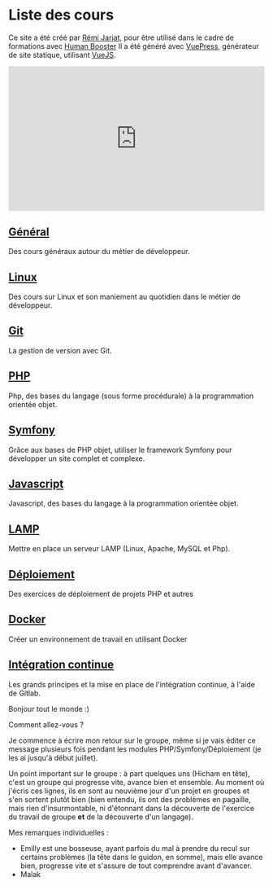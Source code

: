 # Liste des cours

Ce site a été créé par [Rémi Jarjat](https://www.drakona.fr/cv/CV_Remi-Jarjat.pdf), pour être utilisé dans le cadre de formations avec [Human Booster](https://humanbooster.com/)
Il a été généré avec [VuePress](https://vuepress.vuejs.org/), générateur de site statique, utilisant [VueJS](https://vuejs.org/).

<div style="position: relative; padding-bottom: 56.25%; height: 0;"><iframe src="https://www.loom.com/embed/7ca52359cf444251a56f40b668617798" frameborder="0" webkitallowfullscreen mozallowfullscreen allowfullscreen style="position: absolute; top: 0; left: 0; width: 100%; height: 100%;"></iframe></div>


## [Général](general/)

Des cours généraux autour du métier de développeur.

## [Linux](linux/)

Des cours sur Linux et son maniement au quotidien dans le métier de développeur.

## [Git](git/)

La gestion de version avec Git.

## [PHP](php/)

Php, des bases du langage (sous forme procédurale) à la programmation orientée objet.

## [Symfony](symfony/)

Grâce aux bases de PHP objet, utiliser le framework Symfony pour développer un site complet et complexe.

## [Javascript](js/)

Javascript, des bases du langage à la programmation orientée objet.

## [LAMP](lamp/)

Mettre en place un serveur LAMP (Linux, Apache, MySQL et Php).

## [Déploiement](deploy/)

Des exercices de déploiement de projets PHP et autres

## [Docker](docker/)

Créer un environnement de travail en utilisant Docker

## [Intégration continue](ci/)

Les grands principes et la mise en place de l'intégration continue, à l'aide de Gitlab.


















Bonjour tout le monde :) 

Comment allez-vous ? 

Je commence à écrire mon retour sur le groupe, même si je vais éditer ce message plusieurs fois pendant les modules PHP/Symfony/Déploiement (je les ai jusqu'à début juillet).

Un point important sur le groupe : à part quelques uns (Hicham en tête), c'est un groupe qui progresse vite, avance bien et ensemble. Au moment où j'écris ces lignes, ils en sont au neuvième jour d'un projet en groupes et s'en sortent plutôt bien (bien entendu, ils ont des problèmes en pagaille, mais rien d'insurmontable, ni d'étonnant dans la découverte de l'exercice du travail de groupe **et** de la découverte d'un langage).

Mes remarques individuelles : 
- Emilly est une bosseuse, ayant parfois du mal à prendre du recul sur certains problèmes (la tête dans le guidon, en somme), mais elle avance bien, progresse vite et s'assure de tout comprendre avant d'avancer.
- Malak 